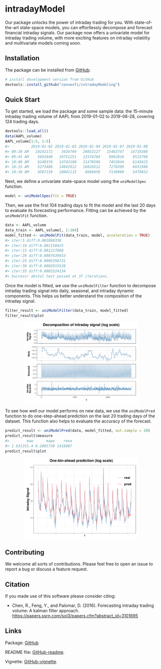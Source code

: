 <!-- README.md is generated from README.Rmd. Please edit that file -->

# intradayModel

Our package unlocks the power of intraday trading for you. With
state-of-the-art state-space models, you can effortlessly decompose and
forecast financial intraday signals. Our package now offers a univariate
model for intraday trading volume, with more exciting features on
intraday volatility and multivariate models coming soon.

## Installation

The package can be installed from
[GitHub](https://github.com/convexfi/intradayModeling):

``` r
# install development version from GitHub
devtools::install_github("convexfi/intradayModeling")
```

## Quick Start

To get started, we load the package and some sample data: the 15-minute
intraday trading volume of AAPL from 2019-01-02 to 2019-06-28, covering
124 trading days.

``` r
devtools::load_all()
data(AAPL_volume)
AAPL_volume[1:5, 1:5]
#>          2019-01-02 2019-01-03 2019-01-04 2019-01-07 2019-01-08
#> 09:30 AM   10142172    3434769   20852127   15463747   14719388
#> 09:45 AM    5691840   19751251   13374784    9962816    9515796
#> 10:00 AM    6240374   14743180   11478596    7453044    6145623
#> 10:15 AM    5273488   14841012   16024512    7270399    6031988
#> 10:30 AM    4587159   18041115    8686059    7130980    5479852
```

Next, we define a univariate state-space model using the `uniModelSpec`
function.

``` r
model <- uniModelSpec(fit = TRUE)
```

Then, we use the first 104 trading days to fit the model and the last 20
days to evaluate its forecasting performance. Fitting can be achieved by
the `uniModelFit` function.

``` r
data <- AAPL_volume
data_train <- AAPL_volume[, 1:104]
model_fitted <- uniModelFit(data_train, model, acceleration = TRUE)
#> iter:5 diff:0.002868336
#> iter:10 diff:0.001158425
#> iter:15 diff:0.001227888
#> iter:20 diff:0.0007639653
#> iter:25 diff:0.0005356731
#> iter:30 diff:0.0002915528
#> iter:35 diff:0.0003324134
#> Success! abstol test passed at 37 iterations.
```

Once the model is fitted, we use the `uniModelFilter` function to
decompose intraday trading signal into daily, seasonal, and intraday
dynamic components. This helps us better understand the composition of
the intraday signal.

``` r
filter_result <- uniModelFilter(data_train, model_fitted)
filter_result$plot
```

<img src="man/figures/README-quick-start-filter-1.png" width="75%" style="display: block; margin: auto;" />

To see how well our model performs on new data, we use the
`uniModelPred` function to do one-step-ahead prediction on the last 20
trading days of the dataset. This function also helps to evaluate the
accuracy of the forecast.

``` r
predict_result <- uniModelPred(data, model_fitted, out.sample = 20)
predict_result$measure
#>        mae      mape    rmse
#> 1 631351.4 0.2085738 1418007
predict_result$plot
```

<img src="man/figures/README-quick-start-pred-1.png" width="75%" style="display: block; margin: auto;" />

## Contributing

We welcome all sorts of contributions. Please feel free to open an issue
to report a bug or discuss a feature request.

## Citation

If you made use of this software please consider citing:

-   Chen, R., Feng, Y., and Palomar, D. (2016). Forecasting intraday
    trading volume: A kalman filter approach.
    <https://papers.ssrn.com/sol3/papers.cfm?abstract_id=3101695>

## Links

Package: [GitHub](https://github.com/convexfi/intradayModeling)

README file:
[GitHub-readme](https://github.com/convexfi/intradayModeling/blob/master/README.md).

Vignette:
[GitHub-vignette](https://htmlpreview.github.io/?https://github.com/convexfi/intradayModeling/blob/master/vignettes/intradayModel.html).
